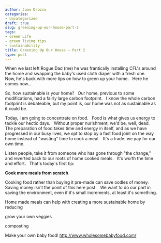 ```yaml
---
author: Juan Orozco
categories:
- Uncategorized
draft: true
slug: greening-up-our-house-part-2
tags:
- Green Life
- green living tips
- sustainability
title: Greening Up Our House – Part 2
type: post
---
```


When we last left Rogue Dad (me) he was frantically installing CFL's around the home and swapping the baby's used cloth diaper with a fresh one.   Now, he's back with more tips on how to green up your home.   Here he comes now...

So, how sustainable is your home?   Our home, previous to some modifications, had a fairly large carbon footprint.   I know the whole carbon footprint is debateable, but my point is, our home was not as sustainable as it could be.

Today, I am going to concentrate on food.   Food is what gives us energy to tackle our hectic days.   Without proper nurishment, we'd be, well, dead.   The preparation of food takes time and energy in itself, and as we have progressed in our busy lives, we opt to stop by a fast food joint on the way home instead of "wasting" time to cook a meal.   It's a trade: we pay for our own time.

Listen people, take it from someone who has gone through "the change," and reverted back to our roots of home cooked meals.   It's worth the time and effort.   That's today's first tip:

**Cook more meals from scratch**.

Cooking food rather than buying it pre-made can save oodles of money.   Saving money isn't the point of this here post.   We want to do our part in saving the environment, even if it's small increments, at least it's something.

Home made meals can help with creating a more sustainable home by reducing

grow your own veggies

composting

Make your own baby food! http://www.wholesomebabyfood.com/